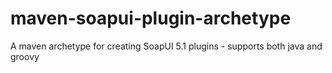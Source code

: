 maven-soapui-plugin-archetype
=============================

A maven archetype for creating SoapUI 5.1 plugins - supports both java and groovy
